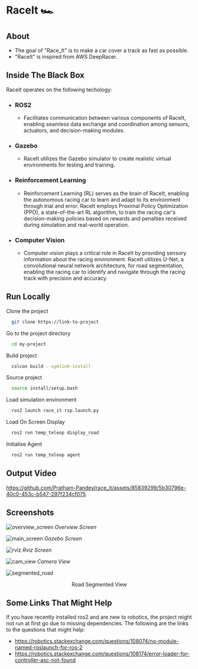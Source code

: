 # RaceIt  🏎️


## About

* The goal of "Race_It" is to make a car cover a track as fast as possible.
* "RaceIt" is inspired from AWS DeepRacer.

## Inside The Black Box

RaceIt operates on the following techology:

* ### ROS2
    * Facilitates communication between various components of RaceIt, enabling seamless data exchange and coordination among sensors, actuators, and decision-making modules.
   
* ### Gazebo
    * RaceIt utilizes the Gazebo simulator to create realistic virtual environments for testing and training.

* ### Reinforcement Learning
    * Reinforcement Learning (RL) serves as the brain of RaceIt, enabling the autonomous racing car to learn and adapt to its environment through trial and error. RaceIt employs Proximal Policy Optimization (PPO), a state-of-the-art RL algorithm, to train the racing car's decision-making policies based on rewards and penalties received during simulation and real-world operation.

* ### Computer Vision
    * Computer vision plays a critical role in RaceIt by providing sensory information about the racing environment. RaceIt utilizes U-Net, a convolutional neural network architecture, for road segmentation, enabling the racing car to identify and navigate through the racing track with precision and accuracy.

## Run Locally

Clone the project
```bash
  git clone https://link-to-project
```

Go to the project directory
```bash
  cd my-project
```

Build project
```bash
  colcon build --symlink-install        
```

Source project
```bash
  source install/setup.bash
```

Load simulation environment
```bash
  ros2 launch race_it rsp.launch.py  
```

Load On Screen Display
```bash
  ros2 run temp_teleop display_road
```

Initialise Agent
```bash
  ros2 run temp_teleop agent
```

## Output Video


https://github.com/Pratham-Pandey/race_it/assets/85839299/5b30796e-40c0-453c-b547-297f234cf075



## Screenshots
![overview_screen](https://github.com/Pratham-Pandey/race_it/assets/85839299/0a9b42e6-2c48-4f60-8367-daf7021cfe88)
*Overview Screen*

![main_screen](https://github.com/Pratham-Pandey/race_it/assets/85839299/95ebe1ac-7dbc-47a2-a9b7-a4824226fd5e)
*Gazebo Screen*

![rviz](https://github.com/Pratham-Pandey/race_it/assets/85839299/b14d23d8-fd54-4c10-9b6d-9d538cd45075)
*Rviz Screen*

![cam_view](https://github.com/Pratham-Pandey/race_it/assets/85839299/520f6815-2a84-42a0-b1c3-070bc99cbc56)
*Camera View*

![segmented_road](https://github.com/Pratham-Pandey/race_it/assets/85839299/3a78cb7f-ff09-4e77-8dc4-10501fa12593)
<center>Road Segmented View</center>







## Some Links That Might Help

If you have recently installed ros2 and are new to robotics, the project might not run at first go due to missing dependencies. The following are the links to the questions that might help:

* https://robotics.stackexchange.com/questions/108074/no-module-named-roslaunch-for-ros-2
* https://robotics.stackexchange.com/questions/108174/error-loader-for-controller-asc-not-found
